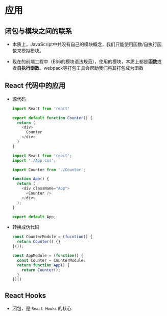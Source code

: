 # 应用

## 闭包与模块之间的联系

*   本质上，JavaScript中并没有自己的模块概念，我们只能使用函数/自执行函数来模拟模块。

*   现在的前端工程中（ES6的模块语法规范），使用的模块，本质上都是**函数**或者**自执行函数**。webpack等打包工具会帮助我们将其打包成为函数

## React 代码中的应用

*   源代码

    ```javascript
    import React from 'react'

    export default function Counter() {
      return (
        <div>
          Counter
        </div>
      )
    }
    ```

    ```javascript
    import React from 'react';
    import './App.css';

    import Counter from './Counter';

    function App() {
      return (
        <div className="App">
          <Counter />
        </div>
      );
    }

    export default App;
    ```

*   转换成伪代码

    ```javascript
    const CounterModule = (fucntion() {
      return Counter() {}
    }());

    const AppModule = (function() {
      const Counter = CounterModule;
      return function App() {
        return Counter();
      }
    })()
    ```

## React Hooks

*   闭包，是 `React Hooks` 的核心
